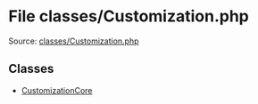 File classes/Customization.php
=========

Source: [classes/Customization.php](https://github.com/PrestaShop/PrestaShop/blob/1.6.0.7/classes/Customization.php)


Classes
-------

* [CustomizationCore](class.CustomizationCore.md)

